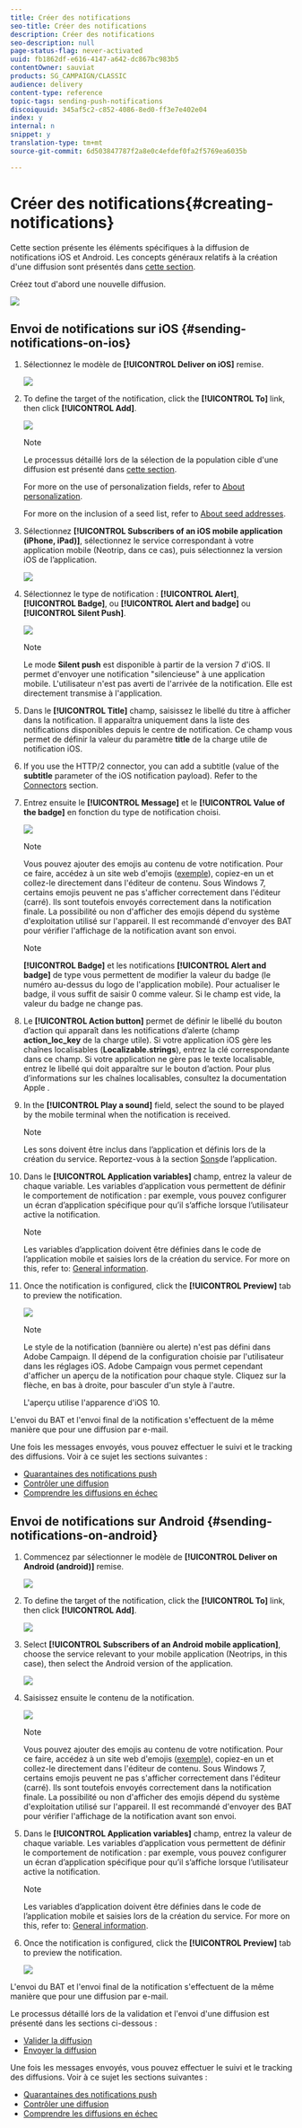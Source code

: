 ```yaml
---
title: Créer des notifications
seo-title: Créer des notifications
description: Créer des notifications
seo-description: null
page-status-flag: never-activated
uuid: fb1862df-e616-4147-a642-dc867bc983b5
contentOwner: sauviat
products: SG_CAMPAIGN/CLASSIC
audience: delivery
content-type: reference
topic-tags: sending-push-notifications
discoiquuid: 345af5c2-c852-4086-8ed0-ff3e7e402e04
index: y
internal: n
snippet: y
translation-type: tm+mt
source-git-commit: 6d503847787f2a8e0c4efdef0fa2f5769ea6035b

---
```



# Créer des notifications{#creating-notifications}

Cette section présente les éléments spécifiques à la diffusion de notifications iOS et Android. Les concepts généraux relatifs à la création d&#39;une diffusion sont présentés dans [cette section](../../delivery/using/steps-about-delivery-creation-steps.md).

Créez tout d&#39;abord une nouvelle diffusion.

![](assets/nmac_delivery_1.png)

## Envoi de notifications sur iOS {#sending-notifications-on-ios}

1. Sélectionnez le modèle de **[!UICONTROL Deliver on iOS]** remise.

   ![](assets/nmac_delivery_ios_1.png)

1. To define the target of the notification, click the **[!UICONTROL To]** link, then click **[!UICONTROL Add]**.

   ![](assets/nmac_delivery_ios_2.png)

   >[!NOTE]
   >
   >Le processus détaillé lors de la sélection de la population cible d&#39;une diffusion est présenté dans [cette section](../../delivery/using/steps-defining-the-target-population.md).
   >
   >For more on the use of personalization fields, refer to [About personalization](../../delivery/using/about-personalization.md).
   >
   >For more on the inclusion of a seed list, refer to [About seed addresses](../../delivery/using/about-seed-addresses.md).

1. Sélectionnez **[!UICONTROL Subscribers of an iOS mobile application (iPhone, iPad)]**, sélectionnez le service correspondant à votre application mobile (Neotrip, dans ce cas), puis sélectionnez la version iOS de l’application.

   ![](assets/nmac_delivery_ios_3.png)

1. Sélectionnez le type de notification : **[!UICONTROL Alert]**, **[!UICONTROL Badge]**, ou **[!UICONTROL Alert and badge]** ou **[!UICONTROL Silent Push]**.

   ![](assets/nmac_delivery_ios_4.png)

   >[!NOTE]
   >
   >Le mode **Silent push** est disponible à partir de la version 7 d&#39;iOS. Il permet d&#39;envoyer une notification &quot;silencieuse&quot; à une application mobile. L&#39;utilisateur n&#39;est pas averti de l&#39;arrivée de la notification. Elle est directement transmise à l&#39;application.

1. Dans le **[!UICONTROL Title]** champ, saisissez le libellé du titre à afficher dans la notification. Il apparaîtra uniquement dans la liste des notifications disponibles depuis le centre de notification. Ce champ vous permet de définir la valeur du paramètre **title** de la charge utile de notification iOS.
1. If you use the HTTP/2 connector, you can add a subtitle (value of the **subtitle** parameter of the iOS notification payload). Refer to the [Connectors](../../delivery/using/setting-up-mobile-app-channel.md#connectors) section.
1. Entrez ensuite le **[!UICONTROL Message]** et le **[!UICONTROL Value of the badge]** en fonction du type de notification choisi.

   ![](assets/nmac_delivery_ios_5.png)

   >[!NOTE]
   >
   >Vous pouvez ajouter des emojis au contenu de votre notification. Pour ce faire, accédez à un site web d&#39;emojis ([exemple](https://www.utf8-chartable.de/unicode-utf8-table.pl?start=9728)), copiez-en un et collez-le directement dans l&#39;éditeur de contenu. Sous Windows 7, certains emojis peuvent ne pas s&#39;afficher correctement dans l&#39;éditeur (carré). Ils sont toutefois envoyés correctement dans la notification finale. La possibilité ou non d&#39;afficher des emojis dépend du système d&#39;exploitation utilisé sur l&#39;appareil. Il est recommandé d&#39;envoyer des BAT pour vérifier l&#39;affichage de la notification avant son envoi.

   >[!NOTE]
   >
   >**[!UICONTROL Badge]** et les notifications **[!UICONTROL Alert and badge]** de type vous permettent de modifier la valeur du badge (le numéro au-dessus du logo de l&#39;application mobile). Pour actualiser le badge, il vous suffit de saisir 0 comme valeur. Si le champ est vide, la valeur du badge ne change pas.

1. Le **[!UICONTROL Action button]** permet de définir le libellé du bouton d’action qui apparaît dans les notifications d’alerte (champ **action_loc_key** de la charge utile). Si votre application iOS gère les chaînes localisables (**Localizable.strings**), entrez la clé correspondante dans ce champ. Si votre application ne gère pas le texte localisable, entrez le libellé qui doit apparaître sur le bouton d’action. Pour plus d’informations sur les chaînes localisables, consultez la documentation [](https://developer.apple.com/library/content/documentation/NetworkingInternet/Conceptual/RemoteNotificationsPG/CreatingtheNotificationPayload.md#//apple_ref/doc/uid/TP40008194-CH10-SW1) Apple .
1. In the **[!UICONTROL Play a sound]** field, select the sound to be played by the mobile terminal when the notification is received.

   >[!NOTE]
   >
   >Les sons doivent être inclus dans l’application et définis lors de la création du service. Reportez-vous à la section [Sons](../../delivery/using/setting-up-mobile-app-channel.md#application-sounds)de l’application.

1. Dans le **[!UICONTROL Application variables]** champ, entrez la valeur de chaque variable. Les variables d’application vous permettent de définir le comportement de notification : par exemple, vous pouvez configurer un écran d’application spécifique pour qu’il s’affiche lorsque l’utilisateur active la notification.

   >[!NOTE]
   >
   >Les variables d’application doivent être définies dans le code de l’application mobile et saisies lors de la création du service. For more on this, refer to: [General information](../../delivery/using/setting-up-mobile-app-channel.md#general-information).

1. Once the notification is configured, click the **[!UICONTROL Preview]** tab to preview the notification.

   ![](assets/nmac_intro_2.png)

   >[!NOTE]
   >
   >Le style de la notification (bannière ou alerte) n&#39;est pas défini dans Adobe Campaign. Il dépend de la configuration choisie par l&#39;utilisateur dans les réglages iOS. Adobe Campaign vous permet cependant d&#39;afficher un aperçu de la notification pour chaque style. Cliquez sur la flèche, en bas à droite, pour basculer d&#39;un style à l&#39;autre.
   >
   >L&#39;aperçu utilise l&#39;apparence d&#39;iOS 10.

L&#39;envoi du BAT et l&#39;envoi final de la notification s&#39;effectuent de la même manière que pour une diffusion par e-mail.

Une fois les messages envoyés, vous pouvez effectuer le suivi et le tracking des diffusions. Voir à ce sujet les sections suivantes :

* [Quarantaines des notifications push](../../delivery/using/understanding-quarantine-management.md#push-notification-quarantines)
* [Contrôler une diffusion](../../delivery/using/monitoring-a-delivery.md)
* [Comprendre les diffusions en échec](../../delivery/using/understanding-delivery-failures.md)

## Envoi de notifications sur Android {#sending-notifications-on-android}

1. Commencez par sélectionner le modèle de **[!UICONTROL Deliver on Android (android)]** remise.

   ![](assets/nmac_delivery_android_1.png)

1. To define the target of the notification, click the **[!UICONTROL To]** link, then click **[!UICONTROL Add]**.

   ![](assets/nmac_delivery_android_2.png)

1. Select **[!UICONTROL Subscribers of an Android mobile application]**, choose the service relevant to your mobile application (Neotrips, in this case), then select the Android version of the application.

   ![](assets/nmac_delivery_android_3.png)

1. Saisissez ensuite le contenu de la notification.

   ![](assets/nmac_delivery_android_4.png)

   >[!NOTE]
   >
   >Vous pouvez ajouter des emojis au contenu de votre notification. Pour ce faire, accédez à un site web d&#39;emojis ([exemple](https://www.utf8-chartable.de/unicode-utf8-table.pl?start=9728)), copiez-en un et collez-le directement dans l&#39;éditeur de contenu. Sous Windows 7, certains emojis peuvent ne pas s&#39;afficher correctement dans l&#39;éditeur (carré). Ils sont toutefois envoyés correctement dans la notification finale. La possibilité ou non d&#39;afficher des emojis dépend du système d&#39;exploitation utilisé sur l&#39;appareil. Il est recommandé d&#39;envoyer des BAT pour vérifier l&#39;affichage de la notification avant son envoi.

1. Dans le **[!UICONTROL Application variables]** champ, entrez la valeur de chaque variable. Les variables d’application vous permettent de définir le comportement de notification : par exemple, vous pouvez configurer un écran d’application spécifique pour qu’il s’affiche lorsque l’utilisateur active la notification.

   >[!NOTE]
   >
   >Les variables d’application doivent être définies dans le code de l’application mobile et saisies lors de la création du service. For more on this, refer to: [General information](../../delivery/using/setting-up-mobile-app-channel.md#general-information).

1. Once the notification is configured, click the **[!UICONTROL Preview]** tab to preview the notification.

   ![](assets/nmac_intro_1.png)

L&#39;envoi du BAT et l&#39;envoi final de la notification s&#39;effectuent de la même manière que pour une diffusion par e-mail.

Le processus détaillé lors de la validation et l&#39;envoi d&#39;une diffusion est présenté dans les sections ci-dessous :

* [Valider la diffusion](../../delivery/using/steps-validating-the-delivery.md)
* [Envoyer la diffusion](../../delivery/using/steps-sending-the-delivery.md)

Une fois les messages envoyés, vous pouvez effectuer le suivi et le tracking des diffusions. Voir à ce sujet les sections suivantes :

* [Quarantaines des notifications push](../../delivery/using/understanding-quarantine-management.md#push-notification-quarantines)
* [Contrôler une diffusion](../../delivery/using/monitoring-a-delivery.md)
* [Comprendre les diffusions en échec](../../delivery/using/understanding-delivery-failures.md)
